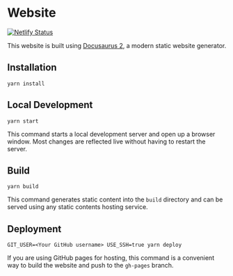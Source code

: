 # Website

[![Netlify Status](https://api.netlify.com/api/v1/badges/c5be18a5-0a8b-4e1a-b63c-630edbc3d8be/deploy-status)](https://app.netlify.com/sites/laughing-mayer-5437ab/deploys)

This website is built using [Docusaurus 2](https://v2.docusaurus.io/), a modern static website generator.

## Installation

```console
yarn install
```

## Local Development

```console
yarn start
```

This command starts a local development server and open up a browser window. Most changes are reflected live without having to restart the server.

## Build

```console
yarn build
```

This command generates static content into the `build` directory and can be served using any static contents hosting service.

## Deployment

```console
GIT_USER=<Your GitHub username> USE_SSH=true yarn deploy
```

If you are using GitHub pages for hosting, this command is a convenient way to build the website and push to the `gh-pages` branch.
